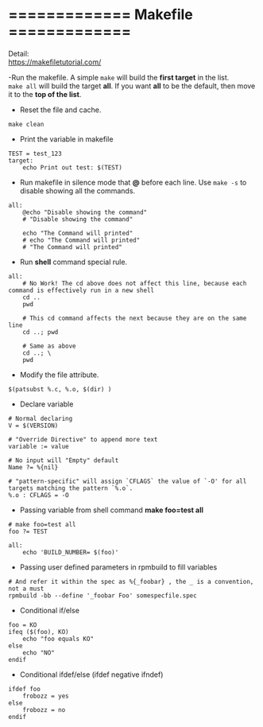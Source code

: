 # =============  Makefile   =============  
Detail:  
https://makefiletutorial.com/

-Run the makefile.
A simple ```make``` will build the **first target** in the list.  
```make all``` will build the target **all**. If you want **all** to be the default, then move it to the **top of the list**.

- Reset the file and cache.
```make
make clean
```

- Print the variable in makefile
```make
TEST = test_123
target:
    echo Print out test: $(TEST)
```

- Run makefile in silence mode that **@** before each line. Use ```make -s``` to disable showing all the commands. 
```make
all:
    @echo "Disable showing the command"
    # "Disable showing the command"

    echo "The Command will printed"
    # echo "The Command will printed"
    # "The Command will printed"
```

- Run **shell** command special rule.
```make
all:
    # No Work! The cd above does not affect this line, because each command is effectively run in a new shell
    cd ..
    pwd

    # This cd command affects the next because they are on the same line
    cd ..; pwd

    # Same as above
    cd ..; \
    pwd
```

- Modify the file attribute.
```make
$(patsubst %.c, %.o, $(dir) )
```

- Declare variable
```make
# Normal declaring
V = $(VERSION)

# "Override Directive" to append more text
variable := value

# No input will "Empty" default
Name ?= %{nil}

# "pattern-specific" will assign `CFLAGS` the value of `-O' for all targets matching the pattern `%.o`.
%.o : CFLAGS = -O
```

- Passing variable from shell command **make foo=test all**
```make
# make foo=test all
foo ?= TEST

all:
    echo 'BUILD_NUMBER= $(foo)'
```

- Passing user defined parameters in rpmbuild to fill variables
```make
# And refer it within the spec as %{_foobar} , the _ is a convention, not a must
rpmbuild -bb --define '_foobar Foo' somespecfile.spec
```

- Conditional if/else
```make
foo = KO
ifeq ($(foo), KO)
    echo "foo equals KO"
else
    echo "NO"
endif
```

- Conditional ifdef/else (ifdef negative ifndef)
```make
ifdef foo
    frobozz = yes
else
    frobozz = no
endif
```
